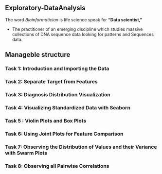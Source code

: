 ## Exploratory-DataAnalysis

The word <i> Bioinformatician </i> is life science speak for <B>“Data scientist,”</B>
* The practitioner of an emerging discipline which studies massive collections of DNA sequence data looking for patterns and Sequences data.
## Manageble structure
### Task 1: Introduction and Importing the Data
### Task 2: Separate Target from Features
### Task 3: Diagnosis Distribution Visualization
### Task 4: Visualizing Standardized Data with Seaborn
### Task 5 : Violin Plots and Box Plots
### Task 6: Using Joint Plots for Feature Comparison
### Task 7: Observing the Distribution of Values and their Variance with Swarm Plots
### Task 8: Observing all Pairwise Correlations
